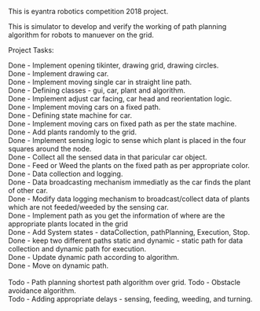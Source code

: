 This is eyantra robotics competition 2018 project.

This is simulator to develop and verify the working of path planning algorithm for robots to manuever on the grid.

Project Tasks:

Done - Implement opening tikinter, drawing grid, drawing circles. <br>
Done - Implement drawing car.  <br>
Done - Implement moving single car in straight line path. <br>
Done - Defining classes - gui, car, plant and algorithm. <br>
Done - Implement adjust car facing, car head and reorientation logic. <br>
Done - Implement moving cars on a fixed path. <br>
Done - Defining state machine for car. <br>
Done - Implement moving cars on fixed path as per the state machine. <br>
Done - Add plants randomly to the grid. <br>
Done - Implement sensing logic to sense which plant is placed in the four squares around the node. <br>
Done - Collect all the sensed data in that paricular car object. <br>
Done - Feed or Weed the plants on the fixed path as per appropriate color. <br>
Done - Data collection and logging. <br>
Done - Data broadcasting mechanism immediatly as the car finds the plant of other car. <br>
Done - Modify data logging mechanism to broadcast/collect data of plants which are not feeded/weeded by the sensing car. <br>
Done - Implement path as you get the information of where are the appropriate plants located in the grid <br>
Done - Add System states - dataCollection, pathPlanning, Execution, Stop.  <br>
Done - keep two different paths static and dynamic - static path for data collection and dynamic path for execution. <br>
Done - Update dynamic path according to algorithm. <br>
Done - Move on dynamic path. <br> <br>
Todo - Path planning shortest path algorithm over grid. 
Todo - Obstacle avoidance algorithm. <br>
Todo - Adding appropriate delays - sensing, feeding, weeding, and turning. <br>
